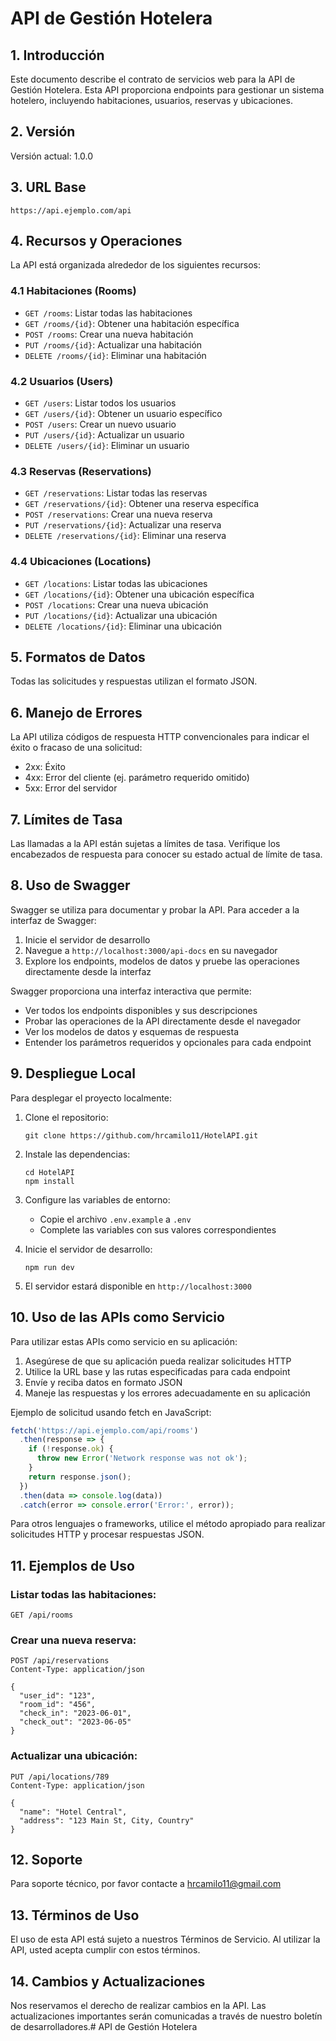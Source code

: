 
# API de Gestión Hotelera

## 1. Introducción

Este documento describe el contrato de servicios web para la API de Gestión Hotelera. Esta API proporciona endpoints para gestionar un sistema hotelero, incluyendo habitaciones, usuarios, reservas y ubicaciones.

## 2. Versión

Versión actual: 1.0.0

## 3. URL Base

```
https://api.ejemplo.com/api
```

## 4. Recursos y Operaciones

La API está organizada alrededor de los siguientes recursos:

### 4.1 Habitaciones (Rooms)

- `GET /rooms`: Listar todas las habitaciones
- `GET /rooms/{id}`: Obtener una habitación específica
- `POST /rooms`: Crear una nueva habitación
- `PUT /rooms/{id}`: Actualizar una habitación
- `DELETE /rooms/{id}`: Eliminar una habitación

### 4.2 Usuarios (Users)

- `GET /users`: Listar todos los usuarios
- `GET /users/{id}`: Obtener un usuario específico
- `POST /users`: Crear un nuevo usuario
- `PUT /users/{id}`: Actualizar un usuario
- `DELETE /users/{id}`: Eliminar un usuario

### 4.3 Reservas (Reservations)

- `GET /reservations`: Listar todas las reservas
- `GET /reservations/{id}`: Obtener una reserva específica
- `POST /reservations`: Crear una nueva reserva
- `PUT /reservations/{id}`: Actualizar una reserva
- `DELETE /reservations/{id}`: Eliminar una reserva

### 4.4 Ubicaciones (Locations)

- `GET /locations`: Listar todas las ubicaciones
- `GET /locations/{id}`: Obtener una ubicación específica
- `POST /locations`: Crear una nueva ubicación
- `PUT /locations/{id}`: Actualizar una ubicación
- `DELETE /locations/{id}`: Eliminar una ubicación

## 5. Formatos de Datos

Todas las solicitudes y respuestas utilizan el formato JSON.

## 6. Manejo de Errores

La API utiliza códigos de respuesta HTTP convencionales para indicar el éxito o fracaso de una solicitud:

- 2xx: Éxito
- 4xx: Error del cliente (ej. parámetro requerido omitido)
- 5xx: Error del servidor

## 7. Límites de Tasa

Las llamadas a la API están sujetas a límites de tasa. Verifique los encabezados de respuesta para conocer su estado actual de límite de tasa.

## 8. Uso de Swagger

Swagger se utiliza para documentar y probar la API. Para acceder a la interfaz de Swagger:

1. Inicie el servidor de desarrollo
2. Navegue a `http://localhost:3000/api-docs` en su navegador
3. Explore los endpoints, modelos de datos y pruebe las operaciones directamente desde la interfaz

Swagger proporciona una interfaz interactiva que permite:
- Ver todos los endpoints disponibles y sus descripciones
- Probar las operaciones de la API directamente desde el navegador
- Ver los modelos de datos y esquemas de respuesta
- Entender los parámetros requeridos y opcionales para cada endpoint

## 9. Despliegue Local

Para desplegar el proyecto localmente:

1. Clone el repositorio:
   ```
   git clone https://github.com/hrcamilo11/HotelAPI.git
   ```

2. Instale las dependencias:
   ```
   cd HotelAPI
   npm install
   ```

3. Configure las variables de entorno:
    - Copie el archivo `.env.example` a `.env`
    - Complete las variables con sus valores correspondientes

4. Inicie el servidor de desarrollo:
   ```
   npm run dev
   ```

5. El servidor estará disponible en `http://localhost:3000`

## 10. Uso de las APIs como Servicio

Para utilizar estas APIs como servicio en su aplicación:

1. Asegúrese de que su aplicación pueda realizar solicitudes HTTP
2. Utilice la URL base y las rutas especificadas para cada endpoint
3. Envíe y reciba datos en formato JSON
4. Maneje las respuestas y los errores adecuadamente en su aplicación

Ejemplo de solicitud usando fetch en JavaScript:

```javascript
fetch('https://api.ejemplo.com/api/rooms')
  .then(response => {
    if (!response.ok) {
      throw new Error('Network response was not ok');
    }
    return response.json();
  })
  .then(data => console.log(data))
  .catch(error => console.error('Error:', error));
```

Para otros lenguajes o frameworks, utilice el método apropiado para realizar solicitudes HTTP y procesar respuestas JSON.

## 11. Ejemplos de Uso

### Listar todas las habitaciones:
```
GET /api/rooms
```

### Crear una nueva reserva:
```
POST /api/reservations
Content-Type: application/json

{
  "user_id": "123",
  "room_id": "456",
  "check_in": "2023-06-01",
  "check_out": "2023-06-05"
}
```

### Actualizar una ubicación:
```
PUT /api/locations/789
Content-Type: application/json

{
  "name": "Hotel Central",
  "address": "123 Main St, City, Country"
}
```

## 12. Soporte

Para soporte técnico, por favor contacte a hrcamilo11@gmail.com

## 13. Términos de Uso

El uso de esta API está sujeto a nuestros Términos de Servicio. Al utilizar la API, usted acepta cumplir con estos términos.

## 14. Cambios y Actualizaciones

Nos reservamos el derecho de realizar cambios en la API. Las actualizaciones importantes serán comunicadas a través de nuestro boletín de desarrolladores.# API de Gestión Hotelera
